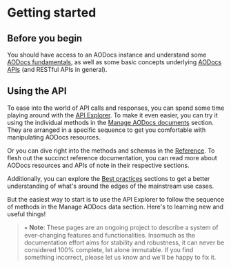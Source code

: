 # Getting started

## Before you begin

You should have access to an AODocs instance and understand some [AODocs fundamentals](/docs/aodocs-staging.altirnao.com/1/c/Fundamentals/Basics%20of%20AODocs), as well as some basic concepts underlying [AODocs APIs](/docs/aodocs-staging.altirnao.com/1/c/Basics%20of%20AODocs%20APIs) (and RESTful APIs in general).

## Using the API

To ease into the world of API calls and responses, you can spend some time playing around with the [API Explorer](/docs/aodocs-staging.altirnao.com/1/routes/document/v1/%7BdocumentId%7D/get). To make it even easier, you can try it using the individual methods in the [Manage AODocs documents](/docs/aodocs-staging.altirnao.com/1/c/Guides/30-Manage%20AODocs%20documents/00-Overview) section. They are arranged in a specific sequence to get you comfortable with manipulating AODocs resources.

Or you can dive right into the methods and schemas in the [Reference](/docs/aodocs-staging.altirnao.com/1/overview). To flesh out the succinct reference documentation, you can read more about AODocs resources and APIs of note in their respective sections.

Additionally, you can explore the [Best practices](/docs/aodocs-staging.altirnao.com/1/c/Guides/60-Best%20practices/00-Overview) sections to get a better understanding of what's around the edges of the mainstream use cases.

But the easiest way to start is to use the API Explorer to follow the sequence of methods in the Manage AODocs data section. Here's to learning new and useful things!

> ⭑ **Note**: These pages are an ongoing project to describe a system of ever-changing features and functionalities. Insomuch as the documentation effort aims for stability and robustness, it can never be considered 100% complete, let alone immutable. If you find something incorrect, please let us know and we'll be happy to fix it.

